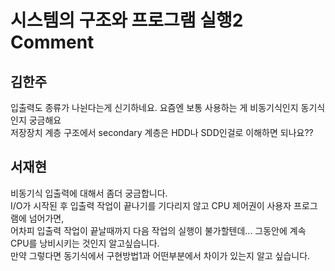 # 시스템의 구조와 프로그램 실행2 Comment

## 김한주
입출력도 종류가 나뉜다는게 신기하네요. 요즘엔 보통 사용하는 게 비동기식인지 동기식인지 궁금해요  
저장장치 계층 구조에서 secondary 계층은 HDD나 SDD인걸로 이해하면 되나요??

## 서재현
비동기식 입출력에 대해서 좀더 궁금합니다.  
I/O가 시작된 후 입출력 작업이 끝나기를 기다리지 않고 CPU 제어권이 사용자 프로그램에 넘어가면,  
어차피 입출력 작업이 끝날때까지 다음 작업의 실행이 불가할텐데... 그동안에 계속 CPU를 낭비시키는 것인지 알고싶습니다.  
만약 그렇다면 동기식에서 구현방법1과 어떤부분에서 차이가 있는지 알고 싶습니다.
